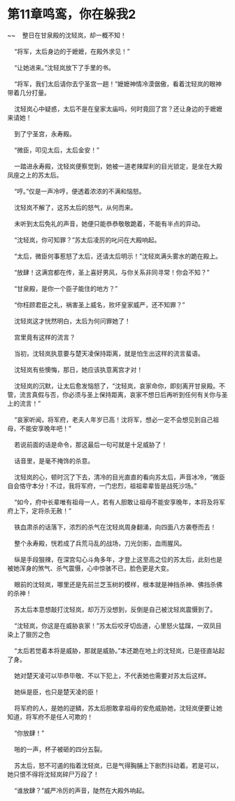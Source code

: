 # 第11章鸣鸾，你在躲我2
~~&nbsp;&nbsp;&nbsp;&nbsp;整日在甘泉殿的沈轻岚，却一概不知！<br><br>&nbsp;&nbsp;&nbsp;&nbsp;“将军，太后身边的于嬷嬷，在殿外求见！”<br><br>&nbsp;&nbsp;&nbsp;&nbsp;“让她进来。”沈轻岚放下了手里的书。<br><br>&nbsp;&nbsp;&nbsp;&nbsp;“将军，我们太后请你去宁圣宫一趟！”嬷嬷神情冷漠倨傲，看着沈轻岚的眼神带着几分打量。<br><br>&nbsp;&nbsp;&nbsp;&nbsp;沈轻岚心中疑惑，太后不是在皇家太庙吗，何时竟回了宫？还让身边的于嬷嬷来请她！<br><br>&nbsp;&nbsp;&nbsp;&nbsp;到了宁圣宫，永寿殿。<br><br>&nbsp;&nbsp;&nbsp;&nbsp;“微臣，叩见太后，太后金安！”<br><br>&nbsp;&nbsp;&nbsp;&nbsp;一踏进永寿殿，沈轻岚便察觉到，她被一道老辣犀利的目光锁定，是坐在大殿凤座之上的苏太后。<br><br>&nbsp;&nbsp;&nbsp;&nbsp;“哼。”仅是一声冷哼，便透着浓浓的不满和恼怒。<br><br>&nbsp;&nbsp;&nbsp;&nbsp;沈轻岚不解了，这苏太后的怒气，从何而来。<br><br>&nbsp;&nbsp;&nbsp;&nbsp;未听到太后免礼的声音，她便只能恭恭敬敬跪着，不能有半点的异动。<br><br>&nbsp;&nbsp;&nbsp;&nbsp;“沈轻岚，你可知罪？”苏太后凌厉的叱问在大殿响起。<br><br>&nbsp;&nbsp;&nbsp;&nbsp;“太后，微臣何事惹怒了太后，还请太后明示！”沈轻岚满头雾水的跪在殿上。<br><br>&nbsp;&nbsp;&nbsp;&nbsp;“放肆！这满宫都在传，圣上喜好男风，与你关系非同寻常！你会不知？”<br><br>&nbsp;&nbsp;&nbsp;&nbsp;“甘泉殿，是你一个臣子能住的地方？”<br><br>&nbsp;&nbsp;&nbsp;&nbsp;“你枉顾君臣之礼，祸害圣上威名，败坏皇家威严，还不知罪？”<br><br>&nbsp;&nbsp;&nbsp;&nbsp;沈轻岚这才恍然明白，太后为何问罪她了！<br><br>&nbsp;&nbsp;&nbsp;&nbsp;宫里竟有这样的流言？<br><br>&nbsp;&nbsp;&nbsp;&nbsp;当初，沈轻岚执意要与楚天凌保持距离，就是怕生出这样的流言蜚语。<br><br>&nbsp;&nbsp;&nbsp;&nbsp;沈轻岚有些懊悔，那日，她应该执意离宫才对！<br><br>&nbsp;&nbsp;&nbsp;&nbsp;沈轻岚的沉默，让太后愈发恼怒了，“沈轻岚，哀家命你，即刻离开甘泉殿。不管，流言真假与否，你必须与圣上保持距离，哀家不想日后再听到任何有关你与圣上的流言！”<br><br>&nbsp;&nbsp;&nbsp;&nbsp;“哀家听闻，将军府，老夫人年岁已高！沈将军，想必一定不会想见到自己祖母，不能安享晚年吧！”<br><br>&nbsp;&nbsp;&nbsp;&nbsp;若说前面的话是命令，那这最后一句可就是十足威胁了！<br><br>&nbsp;&nbsp;&nbsp;&nbsp;话音里，是毫不掩饰的杀意。<br><br>&nbsp;&nbsp;&nbsp;&nbsp;沈轻岚的心，顿时沉了下去，清冷的目光直直的看向苏太后，声音冰冷，“微臣自会恪守本分！不过，我将军府，一门忠烈，祖祖辈辈皆是战死沙场。”<br><br>&nbsp;&nbsp;&nbsp;&nbsp;“如今，府中长辈唯有祖母一人，若有人胆敢让祖母不能安享晚年，本将及将军府上下，定将杀无赦！”<br><br>&nbsp;&nbsp;&nbsp;&nbsp;铁血肃杀的话落下，浓烈的杀气在沈轻岚周身翻涌，向四面八方袭卷而去！<br><br>&nbsp;&nbsp;&nbsp;&nbsp;整个永寿殿，恍若成了兵荒马乱的战场，刀光剑影，血雨腥风。<br><br>&nbsp;&nbsp;&nbsp;&nbsp;纵是手段狠辣，在深宫勾心斗角多年，才登上这至高之位的苏太后，此刻也是被她浑身的煞气、杀气震慑，心中惊骇不已，脸色更是大变。<br><br>&nbsp;&nbsp;&nbsp;&nbsp;眼前的沈轻岚，哪里还是先前兰芝玉树的模样，根本就是神挡杀神、佛挡杀佛的杀神！<br><br>&nbsp;&nbsp;&nbsp;&nbsp;苏太后本意想敲打沈轻岚，却万万没想到，反倒是自己被沈轻岚震慑到了。<br><br>&nbsp;&nbsp;&nbsp;&nbsp;“沈轻岚，你这是在威胁哀家！”苏太后咬牙切齿道，心里怒火猛蹿，一双凤目染上了狠厉之色<br><br>&nbsp;&nbsp;&nbsp;&nbsp;“太后若觉着本将是威胁，那就是威胁。”本还跪在地上的沈轻岚，已是径直站起了身。<br><br>&nbsp;&nbsp;&nbsp;&nbsp;她对楚天凌可以毕恭毕敬、不以下犯上，不代表她也需要对苏太后这样。<br><br>&nbsp;&nbsp;&nbsp;&nbsp;她纵是臣，也只是楚天凌的臣！<br><br>&nbsp;&nbsp;&nbsp;&nbsp;将军府的人，是她的逆鳞，苏太后胆敢拿祖母的安危威胁她，沈轻岚便要让她知道，将军府不是任人可欺的！<br><br>&nbsp;&nbsp;&nbsp;&nbsp;“你放肆！”<br><br>&nbsp;&nbsp;&nbsp;&nbsp;啪的一声，杯子被砸的四分五裂。<br><br>&nbsp;&nbsp;&nbsp;&nbsp;苏太后，怒不可遏的指着沈轻岚，已是气得胸脯上下剧烈抖动着。若是可以，她只恨不得将沈轻岚碎尸万段了！<br><br>&nbsp;&nbsp;&nbsp;&nbsp;“谁放肆？”威严冷厉的声音，陡然在大殿外响起。<br><br>
                    

<script>_fwqdsqadxfw()</script>
<div><script>_dfwf1dw();</script></div>
<div><script>_dfwf1agdw();</script></div>
                